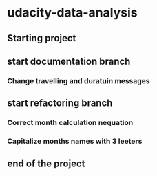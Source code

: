 # udacity-data-analysis
## Starting project
## start documentation branch
### Change travelling and duratuin messages
## start refactoring branch
### Correct month calculation nequation
### Capitalize months names with 3 leeters
## end of the project
